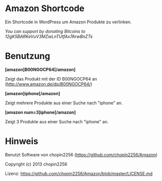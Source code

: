 # Amazon Shortcode
Ein Shortcode in WordPress um Amazon Produkte zu verlinken.

_You can support by donating Bitcoins to 12gK5BARKeVuV3MZwLnTUtfAx7ArwBnZTs_

# Benutzung

**[amazon]B00NGOCP64[/amazon]**

Zeigt das Produkt mit der ID B00NGOCP64 an (http://www.amazon.de/dp/B00NGOCP64/)

**[amazon]iphone[/amazon]**

Zeigt mehrere Produkte aus einer Suche nach "iphone" an.

**[amazon num=3]iphone[/amazon]**

Zeigt 3 Produkte aus einer Suche nach "iphone" an.


# Hinweis

Benutzt Software von chopin2256 (https://github.com/chopin2256/Amazon)

Copyright (c) 2013 chopin2256

Lizenz: https://github.com/chopin2256/Amazon/blob/master/LICENSE.md
